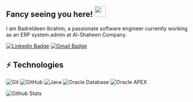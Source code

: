 


## Fancy seeing you here! <img src="https://raw.githubusercontent.com/aemmadi/aemmadi/master/wave.gif" width="30">

I am Badreldeen Ibrahim, a passionate software engineer currently working as an ERP system admin at Al-Shaheen Company.


[![Linkedin Badge](https://img.shields.io/badge/-badreldeenibrahim-blue?style=flat-square&logo=Linkedin&logoColor=white&link=https://www.linkedin.com/in/badreldeen-ibrahim/)](https://www.linkedin.com/in/badreldeen-ibrahim)
[![Gmail Badge](https://img.shields.io/badge/-badreldeen1998@gmail.com-c14438?style=flat-square&logo=Gmail&logoColor=white&link=mailto:badreldeenibrahim@gmail.com)](mailto:badreldeenibrahim@gmail.com)

## ⚡ Technologies





![Git](https://img.shields.io/badge/-Git-black?style=flat-square&logo=git)
![GitHub](https://img.shields.io/badge/-GitHub-181717?style=flat-square&logo=github)
![Java](https://img.shields.io/badge/-java-E34A86?style=flat-square&logo=java)
![Oracle Database](https://img.shields.io/badge/-Oracle%20Database-F80000?style=flat-square&logo=oracle&logoColor=white)
![Oracle APEX](https://img.shields.io/badge/-Oracle%20APEX-F80000?style=flat-square&logo=oracle&logoColor=white)


![Github Stats](https://github-readme-stats.vercel.app/api?username=badreldeen98&count_private=true&show_icons=true&include_all_commits=true)
